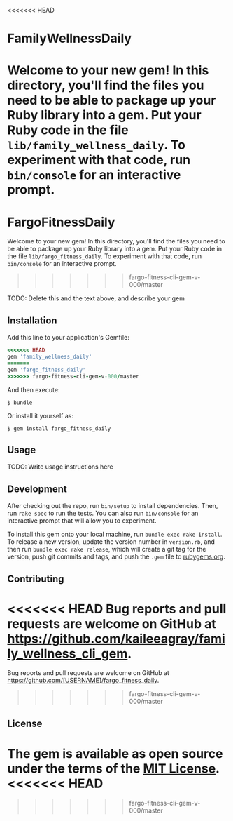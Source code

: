 <<<<<<< HEAD
# FamilyWellnessDaily

Welcome to your new gem! In this directory, you'll find the files you need to be able to package up your Ruby library into a gem. Put your Ruby code in the file `lib/family_wellness_daily`. To experiment with that code, run `bin/console` for an interactive prompt.
=======
# FargoFitnessDaily

Welcome to your new gem! In this directory, you'll find the files you need to be able to package up your Ruby library into a gem. Put your Ruby code in the file `lib/fargo_fitness_daily`. To experiment with that code, run `bin/console` for an interactive prompt.
>>>>>>> fargo-fitness-cli-gem-v-000/master

TODO: Delete this and the text above, and describe your gem

## Installation

Add this line to your application's Gemfile:

```ruby
<<<<<<< HEAD
gem 'family_wellness_daily'
=======
gem 'fargo_fitness_daily'
>>>>>>> fargo-fitness-cli-gem-v-000/master
```

And then execute:

    $ bundle

Or install it yourself as:

    $ gem install fargo_fitness_daily

## Usage

TODO: Write usage instructions here

## Development

After checking out the repo, run `bin/setup` to install dependencies. Then, run `rake spec` to run the tests. You can also run `bin/console` for an interactive prompt that will allow you to experiment.

To install this gem onto your local machine, run `bundle exec rake install`. To release a new version, update the version number in `version.rb`, and then run `bundle exec rake release`, which will create a git tag for the version, push git commits and tags, and push the `.gem` file to [rubygems.org](https://rubygems.org).

## Contributing

<<<<<<< HEAD
Bug reports and pull requests are welcome on GitHub at https://github.com/kaileeagray/family_wellness_cli_gem.
=======
Bug reports and pull requests are welcome on GitHub at https://github.com/[USERNAME]/fargo_fitness_daily.
>>>>>>> fargo-fitness-cli-gem-v-000/master


## License

The gem is available as open source under the terms of the [MIT License](http://opensource.org/licenses/MIT).
<<<<<<< HEAD
=======

>>>>>>> fargo-fitness-cli-gem-v-000/master
